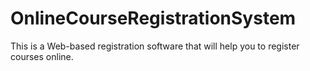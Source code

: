 # OnlineCourseRegistrationSystem
This is a Web-based registration software that will help you to register courses online.

